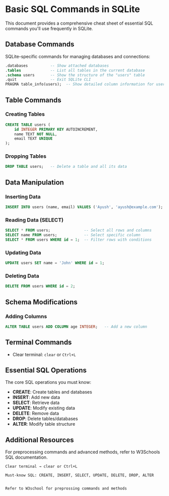 # Basic SQL Commands in SQLite

This document provides a comprehensive cheat sheet of essential SQL commands you'll use frequently in SQLite.

## Database Commands

SQLite-specific commands for managing databases and connections:

```sql
.databases          -- Show attached databases
.tables             -- List all tables in the current database
.schema users       -- Show the structure of the "users" table
.quit               -- Exit SQLite CLI
PRAGMA table_info(users);  -- Show detailed column information for users table
```

## Table Commands

### Creating Tables

```sql
CREATE TABLE users (
    id INTEGER PRIMARY KEY AUTOINCREMENT,
    name TEXT NOT NULL,
    email TEXT UNIQUE
);
```

### Dropping Tables

```sql
DROP TABLE users;   -- Delete a table and all its data
```

## Data Manipulation

### Inserting Data

```sql
INSERT INTO users (name, email) VALUES ('Ayush', 'ayush@example.com');
```

### Reading Data (SELECT)

```sql
SELECT * FROM users;               -- Select all rows and columns
SELECT name FROM users;            -- Select specific column
SELECT * FROM users WHERE id = 1;  -- Filter rows with conditions
```

### Updating Data

```sql
UPDATE users SET name = 'John' WHERE id = 1;
```

### Deleting Data

```sql
DELETE FROM users WHERE id = 2;
```

## Schema Modifications

### Adding Columns

```sql
ALTER TABLE users ADD COLUMN age INTEGER;   -- Add a new column
```

## Terminal Commands

- Clear terminal: `clear` or `Ctrl+L`

## Essential SQL Operations

The core SQL operations you must know:

- **CREATE**: Create tables and databases
- **INSERT**: Add new data
- **SELECT**: Retrieve data
- **UPDATE**: Modify existing data
- **DELETE**: Remove data
- **DROP**: Delete tables/databases
- **ALTER**: Modify table structure

## Additional Resources

For preprocessing commands and advanced methods, refer to W3Schools SQL documentation.

    Clear terminal → clear or Ctrl+L

    Must-know SQL: CREATE, INSERT, SELECT, UPDATE, DELETE, DROP, ALTER


    Refer to W3school for preprossing commands and methods
